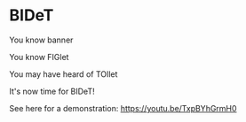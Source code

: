 # BIDeT

You know banner

You know FIGlet

You may have heard of TOIlet

It's now time for BIDeT!

See here for a demonstration: https://youtu.be/TxpBYhGrmH0
